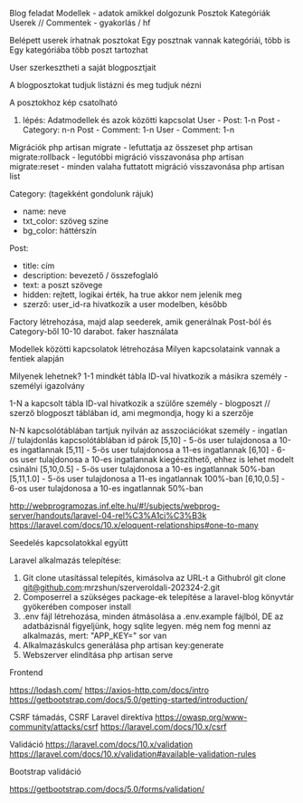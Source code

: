 Blog feladat
Modellek - adatok amikkel dolgozunk
    Posztok
    Kategóriák
    Userek
    // Commentek - gyakorlás / hf

Belépett userek írhatnak posztokat
Egy posztnak vannak kategóriái, több is
Egy kategóriába több poszt tartozhat

User szerkesztheti a saját blogposztjait

A blogposztokat tudjuk listázni és meg tudjuk nézni

A posztokhoz kép csatolható

1. lépés:
Adatmodellek és azok közötti kapcsolat
User - Post: 1-n
Post - Category: n-n
Post - Comment: 1-n
User - Comment: 1-n

Migrációk
php artisan migrate - lefuttatja az összeset
php artisan migrate:rollback - legutóbbi migráció visszavonása
php artisan migrate:reset - minden valaha futtatott migráció visszavonása
php artisan list

Category: (tagekként gondolunk rájuk)
- name: neve
- txt_color: szöveg színe
- bg_color: háttérszín

Post:
- title: cím
- description: bevezető / összefoglaló
- text: a poszt szövege
- hidden: rejtett, logikai érték, ha true akkor nem jelenik meg
- szerző: user_id-ra hivatkozik a user modelben, később

Factory létrehozása, majd alap seederek, amik generálnak Post-ból és Category-ből 10-10 darabot.
faker használata

Modellek közötti kapcsolatok létrehozása
Milyen kapcsolataink vannak a fentiek alapján

Milyenek lehetnek?
1-1 mindkét tábla ID-val hivatkozik a másikra
személy - személyi igazolvány

1-N a kapcsolt tábla ID-val hivatkozik a szülőre
személy - blogposzt // szerző
blogposzt táblában id, ami megmondja, hogy ki a szerzője

N-N kapcsolótáblában tartjuk nyilván az asszociációkat
személy - ingatlan // tulajdonlás
kapcsolótáblában id párok
[5,10] - 5-ös user tulajdonosa a 10-es ingatlannak
[5,11] - 5-ös user tulajdonosa a 11-es ingatlannak
[6,10] - 6-os user tulajdonosa a 10-es ingatlannak
kiegészíthető, ehhez is lehet modelt csinálni
[5,10,0.5] - 5-ös user tulajdonosa a 10-es ingatlannak 50%-ban
[5,11,1.0] - 5-ös user tulajdonosa a 11-es ingatlannak 100%-ban
[6,10,0.5] - 6-os user tulajdonosa a 10-es ingatlannak 50%-ban

http://webprogramozas.inf.elte.hu/#!/subjects/webprog-server/handouts/laravel-04-rel%C3%A1ci%C3%B3k
https://laravel.com/docs/10.x/eloquent-relationships#one-to-many

Seedelés kapcsolatokkal együtt

Laravel alkalmazás telepítése:
1. Git clone utasítással telepítés, kimásolva az URL-t a Githubról
    git clone git@github.com:mrzshun/szerveroldali-202324-2.git
2. Composerrel a szükséges package-ek telepítése a laravel-blog könyvtár gyökerében
    composer install
3. .env fájl létrehozása, minden átmásolása a .env.example fájlból, DE az adatbázisnál figyeljünk, hogy sqlite legyen.
    még nem fog menni az alkalmazás, mert: "APP_KEY=" sor van
4. Alkalmazáskulcs generálása
    php artisan key:generate
5. Webszerver elindítása
    php artisan serve

Frontend

https://lodash.com/
https://axios-http.com/docs/intro
https://getbootstrap.com/docs/5.0/getting-started/introduction/ 

CSRF támadás, CSRF Laravel direktíva
https://owasp.org/www-community/attacks/csrf
https://laravel.com/docs/10.x/csrf


Validáció
https://laravel.com/docs/10.x/validation
https://laravel.com/docs/10.x/validation#available-validation-rules

Bootstrap validáció

https://getbootstrap.com/docs/5.0/forms/validation/
